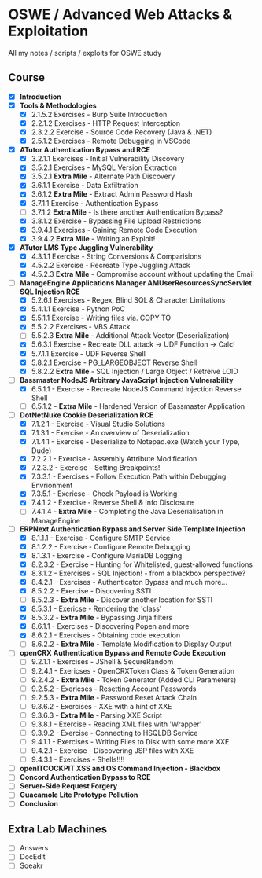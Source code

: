 # OSWE / Advanced Web Attacks & Exploitation
All my notes / scripts / exploits for OSWE study

## Course
* [x] **Introduction**
* [x] **Tools & Methodologies**
  * [x] 2.1.5.2 Exercises - Burp Suite Introduction
  * [x] 2.2.1.2 Exercises - HTTP Request Interception
  * [x] 2.3.2.2 Exercise - Source Code Recovery (Java & .NET)
  * [x] 2.5.1.2 Exercises - Remote Debugging in VSCode
* [x] **ATutor Authentication Bypass and RCE**
  * [x] 3.2.1.1 Exercises - Initial Vulnerability Discovery
  * [x] 3.5.2.1 Exercises - MySQL Version Extraction
  * [x] 3.5.2.1 **Extra Mile** - Alternate Path Discovery
  * [x] 3.6.1.1 Exercise - Data Exfiltration
  * [x] 3.6.1.2 **Extra Mile** - Extract Admin Password Hash
  * [x] 3.7.1.1 Exercise - Authentication Bypass
  * [ ] 3.7.1.2 **Extra Mile** - Is there another Authentication Bypass?
  * [x] 3.8.1.2 Exercise - Bypassing File Upload Restrictions
  * [x] 3.9.4.1 Exercises - Gaining Remote Code Execution
  * [x] 3.9.4.2 **Extra Mile** - Writing an Exploit!
* [x] **ATutor LMS Type Juggling Vulnerability**
  * [x] 4.3.1.1 Exercise - String Conversions & Comparisions
  * [x] 4.5.2.2 Exercise - Recreate Type Juggling Attack
  * [x] 4.5.2.3 **Extra Mile** - Compromise account without updating the Email
* [ ] **ManageEngine Applications Manager AMUserResourcesSyncServlet SQL Injection RCE**
  * [x] 5.2.6.1 Exercises - Regex, Blind SQL & Character Limitations
  * [x] 5.4.1.1 Exercise - Python PoC
  * [x] 5.5.1.1 Exercise - Writing files via. COPY TO
  * [x] 5.5.2.2 Exercises - VBS Attack
  * [ ] 5.5.2.3 **Extra Mile** - Additional Attack Vector (Deserialization)
  * [x] 5.6.3.1 Exercise - Recreate DLL attack -> UDF Function -> Calc!
  * [x] 5.7.1.1 Exercise - UDF Reverse Shell
  * [x] 5.8.2.1 Exercise - PG_LARGEOBJECT Reverse Shell
  * [x] 5.8.2.2 **Extra Mile** - SQL Injection / Large Object / Retreive LOID
* [ ] **Bassmaster NodeJS Arbitrary JavaScript Injection Vulnerability**
  * [x] 6.5.1.1 - Exercise - Recreate NodeJS Command Injection Reverse Shell
  * [ ] 6.5.1.2 - **Extra Mile** - Hardened Version of Bassmaster Application
* [ ] **DotNetNuke Cookie Deserialization RCE**
  * [x] 7.1.2.1 - Exercise - Visual Studio Solutions
  * [x] 7.1.3.1 - Exercise - An overview of Deserialization
  * [x] 7.1.4.1 - Exercise - Deserialize to Notepad.exe (Watch your Type, Dude)
  * [x] 7.2.2.1 - Exercise - Assembly Attribute Modification
  * [x] 7.2.3.2 - Exercise - Setting Breakpoints!
  * [x] 7.3.3.1 - Exercises - Follow Execution Path within Debugging Envrionment
  * [x] 7.3.5.1 - Exericse - Check Payload is Working
  * [x] 7.4.1.2 - Exercise - Reverse Shell & Info Disclosure
  * [ ] 7.4.1.4 - **Extra Mile** - Completing the Java Deserialisation in ManageEngine
* [ ] **ERPNext Authentication Bypass and Server Side Template Injection**
  * [x] 8.1.1.1 - Exercise - Configure SMTP Service
  * [x] 8.1.2.2 - Exercise - Configure Remote Debugging
  * [x] 8.1.3.1 - Exercise - Configure MariaDB Logging
  * [x] 8.2.3.2 - Exercise - Hunting for Whitelisted, guest-allowed functions
  * [x] 8.3.1.2 - Exercises - SQL Injection! - from a blackbox perspective?
  * [x] 8.4.2.1 - Exercises - Authenticaton Bypass and much more...
  * [x] 8.5.2.2 - Exercise - Discovering SSTI
  * [ ] 8.5.2.3 - **Extra Mile** - Discover another location for SSTI
  * [x] 8.5.3.1 - Exericse - Rendering the 'class'
  * [x] 8.5.3.2 - **Extra Mile** - Bypassing Jinja filters
  * [x] 8.6.1.1 - Exercises - Discovering Popen and more
  * [x] 8.6.2.1 - Exercises - Obtaining code execution
  * [ ] 8.6.2.2 - **Extra Mile** - Template Modification to Display Output
* [ ] **openCRX Authentication Bypass and Remote Code Execution**
  * [ ] 9.2.1.1 - Exercises - JShell & SecureRandom
  * [ ] 9.2.4.1 - Exericses - OpenCRXToken Class & Token Generation
  * [ ] 9.2.4.2 - **Extra Mile** - Token Generator (Added CLI Parameters)
  * [ ] 9.2.5.2 - Exericses - Resetting Account Passwords
  * [ ] 9.2.5.3 - **Extra Mile** - Password Reset Attack Chain
  * [ ] 9.3.6.2 - Exercises - XXE with a hint of XXE
  * [ ] 9.3.6.3 - **Extra Mile** - Parsing XXE Script
  * [ ] 9.3.8.1 - Exercise - Reading XML files with 'Wrapper'
  * [ ] 9.3.9.2 - Exercise - Connecting to HSQLDB Service
  * [ ] 9.4.1.1 - Exercises - Writing Files to Disk with some more XXE
  * [ ] 9.4.2.1 - Exercise - Discovering JSP files with XXE
  * [ ] 9.4.3.1 - Exercises - Shells!!!!
* [ ] **openITCOCKPIT XSS and OS Command Injection - Blackbox**
* [ ] **Concord Authentication Bypass to RCE**
* [ ] **Server-Side Request Forgery**
* [ ] **Guacamole Lite Prototype Pollution**
* [ ] **Conclusion**

## Extra Lab Machines
* [ ] Answers
* [ ] DocEdit
* [ ] Sqeakr 
